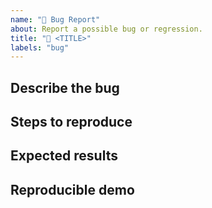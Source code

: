 ```yaml
---
name: "🐛 Bug Report"
about: Report a possible bug or regression.
title: "🐛 <TITLE>"
labels: "bug"
---
```


<!-- Please provide a clear and concise description of what the bug is. -->

## Describe the bug

<!-- fill this out -->

## Steps to reproduce

<!-- fill this out -->

## Expected results

<!-- fill this out -->

## Reproducible demo

<!--
    Your bug will get fixed much faster if we can run your code. 
    
    There are two ways to do it:

        * Create a new app and provide a link to your repo.
        * Paste the link to your JSFiddle (https://jsfiddle.net/Luktwrdm/) or CodeSandbox (https://codesandbox.io/s/new)
-->
